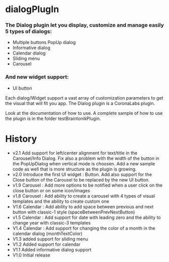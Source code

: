 # dialogPlugIn

### The Dialog plugin let you display, customize and manage easily 5 types of dialogs:

- Multiple buttons PopUp dialog
- Informative dialog
- Calendar dialog
- Sliding menu
- Carousel

### And new widget support:

- UI button

Each dialog/Widget support a vast array of customization parameters to get the visual that will fit you app. The Dialog plugin is a CoronaLabs plugin.

Look at the documentation of how to use. A complete sample of how to use the plugin is in the folder testBraintonikPlugin.


# History

- v2.1 Add support for left/center alignment for text/title in the Carousel/Info Dialog. Fix also a problem with the width of the button in the PopUpDialog when vertical mode is choosen. Add a new sample code as well that is more structure as the plugin is growing.
- v2.0 Introduce the first UI widget : Button. Add also support for the Close button of the Carousel to be replaced by the new UI button.
- v1.9 Carousel : Add more options to be notified when a user click on the close button or on some icon/images
- v1.8 Carousel : Add ability to create a carousel with 4 types of visual templates and the ability to create custom one
- V1.6 Calendar : Add ability to add space between previous and next button with classic-1 style (spaceBetweenPrevNextButton)
- v1.5 Calendar : Add support for date with leading zero and the ability to change year with classic-3 templates
- V1.4 Calendar : Add support for changing the color of a month in the calendar dialog (monthTextColor)
- V1.3 added support for sliding menu
- V1.2 Added support for calendar
- V1.1 Added informative dialog support
- V1.0 Initial release
